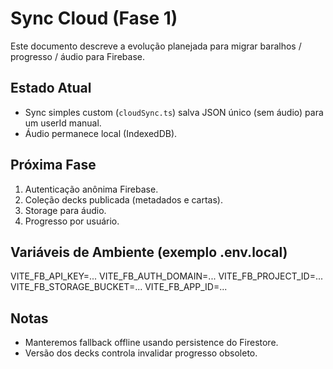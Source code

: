 # Sync Cloud (Fase 1)

Este documento descreve a evolução planejada para migrar baralhos / progresso / áudio para Firebase.

## Estado Atual
- Sync simples custom (`cloudSync.ts`) salva JSON único (sem áudio) para um userId manual.
- Áudio permanece local (IndexedDB).

## Próxima Fase
1. Autenticação anônima Firebase.
2. Coleção decks publicada (metadados e cartas).
3. Storage para áudio.
4. Progresso por usuário.

## Variáveis de Ambiente (exemplo .env.local)
VITE_FB_API_KEY=...
VITE_FB_AUTH_DOMAIN=...
VITE_FB_PROJECT_ID=...
VITE_FB_STORAGE_BUCKET=...
VITE_FB_APP_ID=...

## Notas
- Manteremos fallback offline usando persistence do Firestore.
- Versão dos decks controla invalidar progresso obsoleto.
